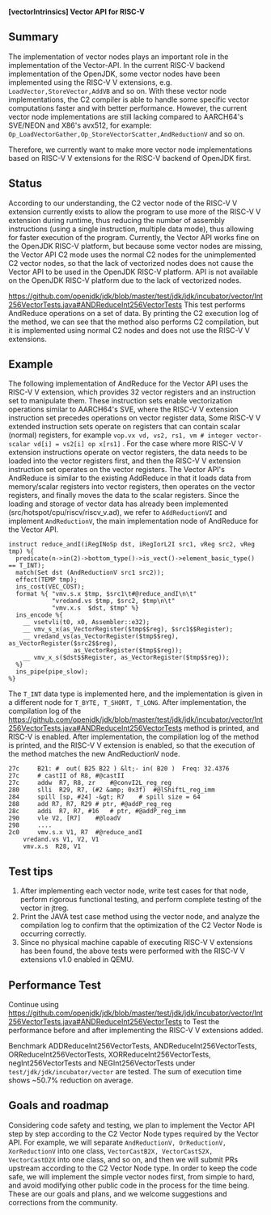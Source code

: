 **[vectorIntrinsics] Vector API for RISC-V**

## Summary

The implementation of vector nodes plays an important role in the implementation of the Vector-API. In the current RISC-V backend implementation of the OpenJDK, some vector nodes have been implemented using the RISC-V V extensions, e.g. `LoadVector,StoreVector,AddVB` and so on. With these vector node implementations, the C2 compiler is able to handle some specific vector computations faster and with better performance. However, the current vector node implementations are still lacking compared to AARCH64's SVE/NEON and X86's avx512, for example: `Op_LoadVectorGather,Op_StoreVectorScatter,AndReductionV` and so on. 

Therefore, we currently want to make more vector node implementations based on RISC-V V extensions for the RISC-V backend of OpenJDK first.

## Status

According to our understanding, the C2 vector node of the RISC-V V extension currently exists to allow the program to use more of the RISC-V V extension during runtime, thus reducing the number of assembly instructions (using a single instruction, multiple data mode), thus allowing for faster execution of the program. Currently, the Vector API works fine on the OpenJDK RISC-V platform, but because some vector nodes are missing, the Vector API C2 mode uses the normal C2 nodes for the unimplemented C2 vector nodes, so that the lack of vectorized nodes does not cause the Vector API to be used in the OpenJDK RISC-V platform. API is not available on the OpenJDK RISC-V platform due to the lack of vectorized nodes.

https://github.com/openjdk/jdk/blob/master/test/jdk/jdk/incubator/vector/Int256VectorTests.java#ANDReduceInt256VectorTests This test performs AndReduce operations on a set of data. By printing the C2 execution log of the method, we can see that the method also performs C2 compilation, but it is implemented using normal C2 nodes and does not use the RISC-V V extensions.

## Example

The following implementation of AndReduce for the Vector API uses the RISC-V V extension, which provides 32 vector registers and an instruction set to manipulate them. These instruction sets enable vectorization operations similar to AARCH64's SVE, where the RISC-V V extension instruction set precedes operations on vector register data, Some RISC-V V extended instruction sets operate on registers that can contain scalar (normal) registers, for example `vop.vx vd, vs2, rs1, vm # integer vector-scalar vd[i] = vs2[i] op x[rs1]` . For the case where more RISC-V V extension instructions operate on vector registers, the data needs to be loaded into the vector registers first, and then the RISC-V V extension instruction set operates on the vector registers. The Vector API's AndReduce is similar to the existing AddReduce in that it loads data from memory/scalar registers into vector registers, then operates on the vector registers, and finally moves the data to the scalar registers. Since the loading and storage of vector data has already been implemented (src/hotspot/cpu/riscv/riscv_v.ad), we refer to `AddReductionVI` and implement `AndReductionV`, the main implementation node of AndReduce for the Vector API.

```
instruct reduce_andI(iRegINoSp dst, iRegIorL2I src1, vReg src2, vReg tmp) %{
  predicate(n->in(2)->bottom_type()->is_vect()->element_basic_type() == T_INT);
  match(Set dst (AndReductionV src1 src2));
  effect(TEMP tmp);
  ins_cost(VEC_COST);
  format %{ "vmv.s.x $tmp, $src1\t#@reduce_andI\n\t"
            "vredand.vs $tmp, $src2, $tmp\n\t"
            "vmv.x.s  $dst, $tmp" %}
  ins_encode %{
    __ vsetvli(t0, x0, Assembler::e32);
    __ vmv_s_x(as_VectorRegister($tmp$$reg), $src1$$Register);
    __ vredand_vs(as_VectorRegister($tmp$$reg), as_VectorRegister($src2$$reg),
                  as_VectorRegister($tmp$$reg));
    __ vmv_x_s($dst$$Register, as_VectorRegister($tmp$$reg));
  %}
  ins_pipe(pipe_slow);
%}
```

The `T_INT` data type is implemented here, and the implementation is given in a different node for `T_BYTE, T_SHORT, T_LONG`. After implementation, the compilation log of the https://github.com/openjdk/jdk/blob/master/test/jdk/jdk/incubator/vector/Int256VectorTests.java#ANDReduceInt256VectorTests method is printed, and RISC-V is enabled. After implementation, the compilation log of the  method is printed, and the RISC-V V extension is enabled, so that the execution of the method matches the new AndReductionV node.

```
27c     B21: #	out( B25 B22 ) &lt;- in( B20 )  Freq: 32.4376
27c     # castII of R8, #@castII
27c     addw  R7, R8, zr	#@convI2L_reg_reg
280     slli  R29, R7, (#2 &amp; 0x3f)	#@lShiftL_reg_imm
284     spill [sp, #24] -&gt; R7	# spill size = 64
288     add R7, R7, R29	# ptr, #@addP_reg_reg
28c     addi  R7, R7, #16	# ptr, #@addP_reg_imm
290     vle V2, [R7]	#@loadV
298     ....
2c0     vmv.s.x V1, R7	#@reduce_andI
	vredand.vs V1, V2, V1
	vmv.x.s  R28, V1
```

## Test tips

1. After implementing each vector node, write test cases for that node, perform rigorous functional testing, and perform complete testing of the vector in jtreg.
2. Print the JAVA test case method using the vector node, and analyze the compilation log to confirm that the optimization of the C2 Vector Node is occurring correctly.
3. Since no physical machine capable of executing RISC-V V extensions has been found, the above tests were performed with the RISC-V V extensions v1.0 enabled in QEMU.

## Performance Test

Continue using https://github.com/openjdk/jdk/blob/master/test/jdk/jdk/incubator/vector/Int256VectorTests.java#ANDReduceInt256VectorTests to Test the performance before and after implementing the RISC-V V extensions added.

Benchmark ADDReduceInt256VectorTests, ANDReduceInt256VectorTests, ORReduceInt256VectorTests, XORReduceInt256VectorTests, negInt256VectorTests and NEGInt256VectorTests under `test/jdk/jdk/incubator/vector` are tested. The sum of execution time shows ~50.7% reduction on average.

## Goals and roadmap

Considering code safety and testing, we plan to implement the Vector API step by step according to the C2 Vector Node types required by the Vector API. For example, we will separate `AndReductionV, OrReductionV, XorReductionV` into one class, `VectorCastB2X, VectorCastS2X, VectorCastD2X` into one class, and so on, and then we will submit PRs upstream according to the C2 Vector Node type. In order to keep the code safe, we will implement the simple vector nodes first, from simple to hard, and avoid modifying other public code in the process for the time being. These are our goals and plans, and we welcome suggestions and corrections from the community.